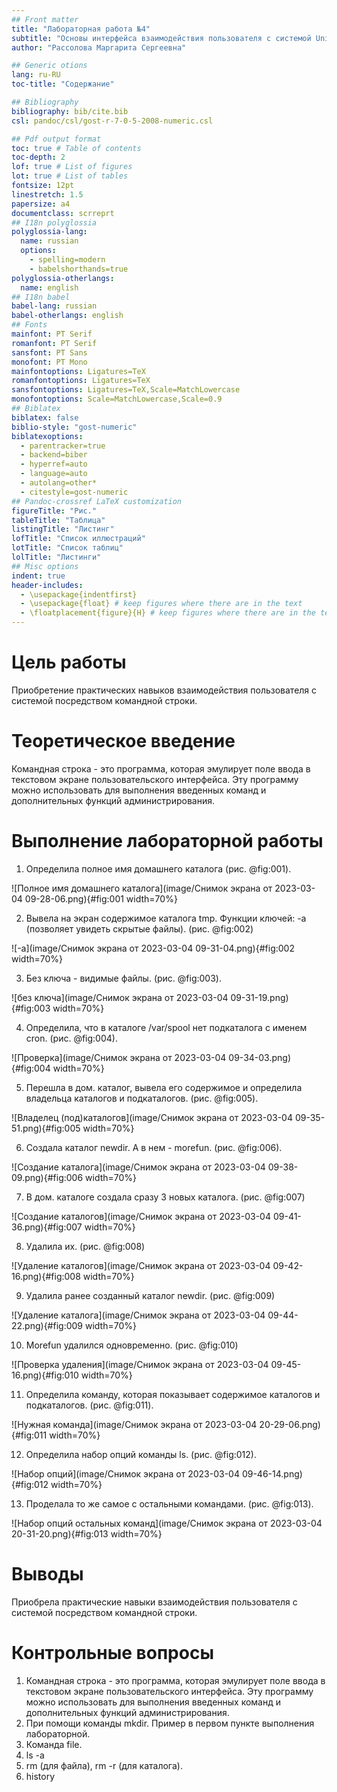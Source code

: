 ```yaml
---
## Front matter
title: "Лабораторная работа №4"
subtitle: "Основы интерфейса взаимодействия пользователя с системой Unix на уровне командной строки"
author: "Рассолова Маргарита Сергеевна"

## Generic otions
lang: ru-RU
toc-title: "Содержание"

## Bibliography
bibliography: bib/cite.bib
csl: pandoc/csl/gost-r-7-0-5-2008-numeric.csl

## Pdf output format
toc: true # Table of contents
toc-depth: 2
lof: true # List of figures
lot: true # List of tables
fontsize: 12pt
linestretch: 1.5
papersize: a4
documentclass: scrreprt
## I18n polyglossia
polyglossia-lang:
  name: russian
  options:
	- spelling=modern
	- babelshorthands=true
polyglossia-otherlangs:
  name: english
## I18n babel
babel-lang: russian
babel-otherlangs: english
## Fonts
mainfont: PT Serif
romanfont: PT Serif
sansfont: PT Sans
monofont: PT Mono
mainfontoptions: Ligatures=TeX
romanfontoptions: Ligatures=TeX
sansfontoptions: Ligatures=TeX,Scale=MatchLowercase
monofontoptions: Scale=MatchLowercase,Scale=0.9
## Biblatex
biblatex: false
biblio-style: "gost-numeric"
biblatexoptions:
  - parentracker=true
  - backend=biber
  - hyperref=auto
  - language=auto
  - autolang=other*
  - citestyle=gost-numeric
## Pandoc-crossref LaTeX customization
figureTitle: "Рис."
tableTitle: "Таблица"
listingTitle: "Листинг"
lofTitle: "Список иллюстраций"
lotTitle: "Список таблиц"
lolTitle: "Листинги"
## Misc options
indent: true
header-includes:
  - \usepackage{indentfirst}
  - \usepackage{float} # keep figures where there are in the text
  - \floatplacement{figure}{H} # keep figures where there are in the text
---
```


# Цель работы

Приобретение практических навыков взаимодействия пользователя с системой посредством командной строки.


# Теоретическое введение

Командная строка - это программа, которая эмулирует поле ввода в текстовом экране пользовательского интерфейса. Эту программу можно использовать для выполнения введенных команд и дополнительных функций администрирования.

# Выполнение лабораторной работы

1. Определила полное имя  домашнего каталога (рис. @fig:001).

![Полное имя домашнего каталога](image/Снимок экрана от 2023-03-04 09-28-06.png){#fig:001 width=70%}

2. Вывела на экран содержимое каталога tmp. Функции ключей: -а (позволяет увидеть скрытые файлы). (рис. @fig:002) 

![-а](image/Снимок экрана от 2023-03-04 09-31-04.png){#fig:002 width=70%}

3. Без ключа - видимые файлы.  (рис. @fig:003).

![без ключа](image/Снимок экрана от 2023-03-04 09-31-19.png){#fig:003 width=70%}

4. Определила, что в каталоге /var/spool нет подкаталога с именем cron. (рис. @fig:004).

![Проверка](image/Снимок экрана от 2023-03-04 09-34-03.png){#fig:004 width=70%}

5. Перешла в дом. каталог, вывела его содержимое и определила владельца каталогов и подкаталогов. (рис. @fig:005).

![Владелец (под)каталогов](image/Снимок экрана от 2023-03-04 09-35-51.png){#fig:005 width=70%} 

6. Создала каталог newdir. А в нем - morefun. (рис. @fig:006).

![Создание каталога](image/Снимок экрана от 2023-03-04 09-38-09.png){#fig:006 width=70%} 

7. В дом. каталоге создала сразу 3 новых каталога. (рис. @fig:007) 

![Создание каталогов](image/Снимок экрана от 2023-03-04 09-41-36.png){#fig:007 width=70%}

8. Удалила их. (рис. @fig:008)

![Удаление каталогов](image/Снимок экрана от 2023-03-04 09-42-16.png){#fig:008 width=70%}

9. Удалила ранее созданный каталог newdir.  (рис. @fig:009)

![Удаление каталога](image/Снимок экрана от 2023-03-04 09-44-22.png){#fig:009 width=70%}

10. Morefun удалился одновременно. (рис. @fig:010)

![Проверка удаления](image/Снимок экрана от 2023-03-04 09-45-16.png){#fig:010 width=70%}

11. Определила команду, которая показывает содержимое каталогов и подкаталогов. (рис. @fig:011).

![Нужная команда](image/Снимок экрана от 2023-03-04 20-29-06.png){#fig:011 width=70%} 

12. Определила набор опций команды ls. (рис. @fig:012).

![Набор опций](image/Снимок экрана от 2023-03-04 09-46-14.png){#fig:012 width=70%}

13. Проделала то же самое с остальными командами. (рис. @fig:013).

![Набор опций остальных команд](image/Снимок экрана от 2023-03-04 20-31-20.png){#fig:013 width=70%}


# Выводы

Приобрела практические навыки взаимодействия пользователя с системой посредством командной строки.

# Контрольные вопросы

1. Командная строка - это программа, которая эмулирует поле ввода в текстовом экране пользовательского интерфейса. Эту программу можно использовать для выполнения введенных команд и дополнительных функций администрирования.
2. При помощи команды mkdir. Пример в первом пункте выполнения лабораторной.
3. Команда file.
4. ls -a
5. rm (для файла), rm -r (для каталога). 
6. history
